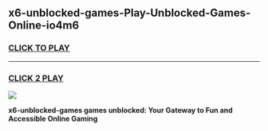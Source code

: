 
## x6-unblocked-games-Play-Unblocked-Games-Online-io4m6
<h3>
<a href="https://premium76.site?title=x6-unblocked-games&ref=25A">CLICK TO PLAY</a></h3>
<hr>

<h3>
<a href="https://premium76.site?title=x6-unblocked-games&ref=25A">CLICK 2 PLAY</a>
  
</h3>

<a href="https://premium76.site?title=x6-unblocked-games&ref=25A"><img src="https://clearcache.store/games.png"></a>


**x6-unblocked-games games unblocked: Your Gateway to Fun and Accessible Online Gaming**
